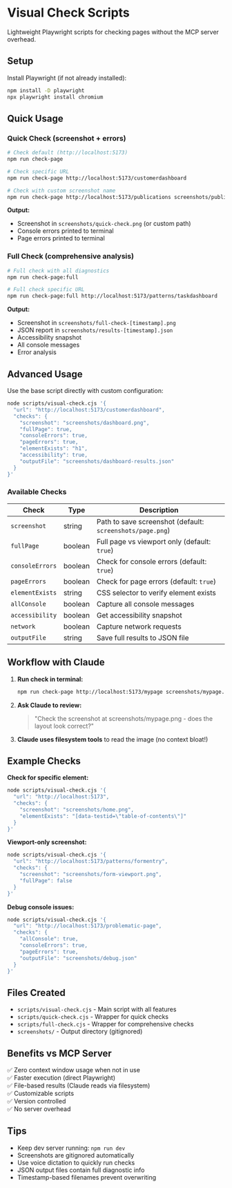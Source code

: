 # Visual Check Scripts

Lightweight Playwright scripts for checking pages without the MCP server overhead.

## Setup

Install Playwright (if not already installed):

```bash
npm install -D playwright
npx playwright install chromium
```

## Quick Usage

### Quick Check (screenshot + errors)

```bash
# Check default (http://localhost:5173)
npm run check-page

# Check specific URL
npm run check-page http://localhost:5173/customerdashboard

# Check with custom screenshot name
npm run check-page http://localhost:5173/publications screenshots/publications.png
```

**Output:** 
- Screenshot in `screenshots/quick-check.png` (or custom path)
- Console errors printed to terminal
- Page errors printed to terminal

### Full Check (comprehensive analysis)

```bash
# Full check with all diagnostics
npm run check-page:full

# Full check specific URL
npm run check-page:full http://localhost:5173/patterns/taskdashboard
```

**Output:**
- Screenshot in `screenshots/full-check-[timestamp].png`
- JSON report in `screenshots/results-[timestamp].json`
- Accessibility snapshot
- All console messages
- Error analysis

## Advanced Usage

Use the base script directly with custom configuration:

```bash
node scripts/visual-check.cjs '{
  "url": "http://localhost:5173/customerdashboard",
  "checks": {
    "screenshot": "screenshots/dashboard.png",
    "fullPage": true,
    "consoleErrors": true,
    "pageErrors": true,
    "elementExists": "h1",
    "accessibility": true,
    "outputFile": "screenshots/dashboard-results.json"
  }
}'
```

### Available Checks

| Check | Type | Description |
|-------|------|-------------|
| `screenshot` | string | Path to save screenshot (default: `screenshots/page.png`) |
| `fullPage` | boolean | Full page vs viewport only (default: `true`) |
| `consoleErrors` | boolean | Check for console errors (default: `true`) |
| `pageErrors` | boolean | Check for page errors (default: `true`) |
| `elementExists` | string | CSS selector to verify element exists |
| `allConsole` | boolean | Capture all console messages |
| `accessibility` | boolean | Get accessibility snapshot |
| `network` | boolean | Capture network requests |
| `outputFile` | string | Save full results to JSON file |

## Workflow with Claude

1. **Run check in terminal:**
   ```bash
   npm run check-page http://localhost:5173/mypage screenshots/mypage.png
   ```

2. **Ask Claude to review:**
   > "Check the screenshot at screenshots/mypage.png - does the layout look correct?"

3. **Claude uses filesystem tools** to read the image (no context bloat!)

## Example Checks

**Check for specific element:**
```bash
node scripts/visual-check.cjs '{
  "url": "http://localhost:5173",
  "checks": {
    "screenshot": "screenshots/home.png",
    "elementExists": "[data-testid=\"table-of-contents\"]"
  }
}'
```

**Viewport-only screenshot:**
```bash
node scripts/visual-check.cjs '{
  "url": "http://localhost:5173/patterns/formentry",
  "checks": {
    "screenshot": "screenshots/form-viewport.png",
    "fullPage": false
  }
}'
```

**Debug console issues:**
```bash
node scripts/visual-check.cjs '{
  "url": "http://localhost:5173/problematic-page",
  "checks": {
    "allConsole": true,
    "consoleErrors": true,
    "pageErrors": true,
    "outputFile": "screenshots/debug.json"
  }
}'
```

## Files Created

- `scripts/visual-check.cjs` - Main script with all features
- `scripts/quick-check.cjs` - Wrapper for quick checks
- `scripts/full-check.cjs` - Wrapper for comprehensive checks
- `screenshots/` - Output directory (gitignored)

## Benefits vs MCP Server

✅ Zero context window usage when not in use  
✅ Faster execution (direct Playwright)  
✅ File-based results (Claude reads via filesystem)  
✅ Customizable scripts  
✅ Version controlled  
✅ No server overhead  

## Tips

- Keep dev server running: `npm run dev`
- Screenshots are gitignored automatically
- Use voice dictation to quickly run checks
- JSON output files contain full diagnostic info
- Timestamp-based filenames prevent overwriting
